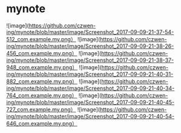 # mynote
![image](https://github.com/czwen-ing/mynote/blob/master/image/Screenshot_2017-09-09-21-37-54-512_com.example.my.png）
![image](https://github.com/czwen-ing/mynote/blob/master/image/Screenshot_2017-09-09-21-38-26-456_com.example.my.png）
![image](https://github.com/czwen-ing/mynote/blob/master/image/Screenshot_2017-09-09-21-38-37-948_com.example.my.png）
![image](https://github.com/czwen-ing/mynote/blob/master/image/Screenshot_2017-09-09-21-40-31-882_com.example.my.png）
![image](https://github.com/czwen-ing/mynote/blob/master/image/Screenshot_2017-09-09-21-40-34-764_com.example.my.png）
![image](https://github.com/czwen-ing/mynote/blob/master/image/Screenshot_2017-09-09-21-40-45-727_com.example.my.png）
![image](https://github.com/czwen-ing/mynote/blob/master/image/Screenshot_2017-09-09-21-40-54-646_com.example.my.png）

